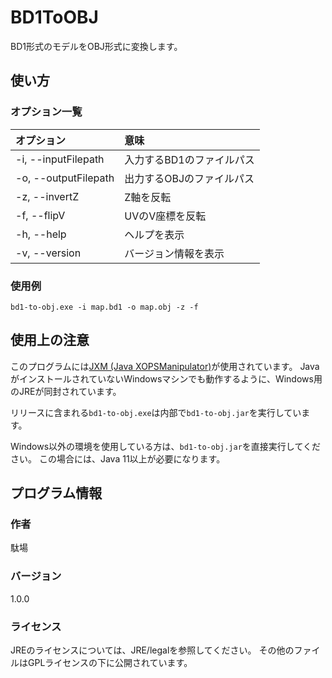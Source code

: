 # BD1ToOBJ

BD1形式のモデルをOBJ形式に変換します。

## 使い方

### オプション一覧

| オプション           | 意味                      |
| :------------------- | :------------------------ |
| -i, --inputFilepath  | 入力するBD1のファイルパス |
| -o, --outputFilepath | 出力するOBJのファイルパス |
| -z, --invertZ        | Z軸を反転                 |
| -f, --flipV          | UVのV座標を反転           |
| -h, --help           | ヘルプを表示              |
| -v, --version        | バージョン情報を表示      |

### 使用例

```
bd1-to-obj.exe -i map.bd1 -o map.obj -z -f
```

## 使用上の注意

このプログラムには[JXM (Java XOPSManipulator)](https://github.com/Dabasan/jxm)が使用されています。
JavaがインストールされていないWindowsマシンでも動作するように、Windows用のJREが同封されています。

リリースに含まれる`bd1-to-obj.exe`は内部で`bd1-to-obj.jar`を実行しています。

Windows以外の環境を使用している方は、`bd1-to-obj.jar`を直接実行してください。
この場合には、Java 11以上が必要になります。

## プログラム情報

### 作者

駄場

### バージョン

1.0.0

### ライセンス

JREのライセンスについては、JRE/legalを参照してください。
その他のファイルはGPLライセンスの下に公開されています。

